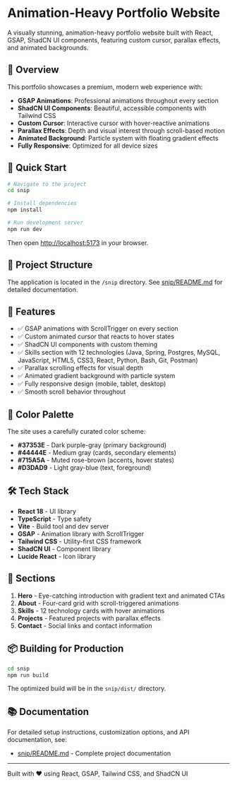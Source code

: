 # Animation-Heavy Portfolio Website

A visually stunning, animation-heavy portfolio website built with React, GSAP, ShadCN UI components, featuring custom cursor, parallax effects, and animated backgrounds.

## 🎨 Overview

This portfolio showcases a premium, modern web experience with:

- **GSAP Animations**: Professional animations throughout every section
- **ShadCN UI Components**: Beautiful, accessible components with Tailwind CSS
- **Custom Cursor**: Interactive cursor with hover-reactive animations
- **Parallax Effects**: Depth and visual interest through scroll-based motion
- **Animated Background**: Particle system with floating gradient effects
- **Fully Responsive**: Optimized for all device sizes

## 🚀 Quick Start

```bash
# Navigate to the project
cd snip

# Install dependencies
npm install

# Run development server
npm run dev
```

Then open [http://localhost:5173](http://localhost:5173) in your browser.

## 📁 Project Structure

The application is located in the `/snip` directory. See [snip/README.md](./snip/README.md) for detailed documentation.

## 🎯 Features

- ✅ GSAP animations with ScrollTrigger on every section
- ✅ Custom animated cursor that reacts to hover states
- ✅ ShadCN UI components with custom theming
- ✅ Skills section with 12 technologies (Java, Spring, Postgres, MySQL, JavaScript, HTML5, CSS3, React, Python, Bash, Git, Postman)
- ✅ Parallax scrolling effects for visual depth
- ✅ Animated gradient background with particle system
- ✅ Fully responsive design (mobile, tablet, desktop)
- ✅ Smooth scroll behavior throughout

## 🎨 Color Palette

The site uses a carefully curated color scheme:

- **#37353E** - Dark purple-gray (primary background)
- **#44444E** - Medium gray (cards, secondary elements)
- **#715A5A** - Muted rose-brown (accents, hover states)
- **#D3DAD9** - Light gray-blue (text, foreground)

## 🛠️ Tech Stack

- **React 18** - UI library
- **TypeScript** - Type safety
- **Vite** - Build tool and dev server
- **GSAP** - Animation library with ScrollTrigger
- **Tailwind CSS** - Utility-first CSS framework
- **ShadCN UI** - Component library
- **Lucide React** - Icon library

## 📱 Sections

1. **Hero** - Eye-catching introduction with gradient text and animated CTAs
2. **About** - Four-card grid with scroll-triggered animations
3. **Skills** - 12 technology cards with hover animations
4. **Projects** - Featured projects with parallax effects
5. **Contact** - Social links and contact information

## 📦 Building for Production

```bash
cd snip
npm run build
```

The optimized build will be in the `snip/dist/` directory.

## 📚 Documentation

For detailed setup instructions, customization options, and API documentation, see:

- [snip/README.md](./snip/README.md) - Complete project documentation

---

Built with ❤️ using React, GSAP, Tailwind CSS, and ShadCN UI
